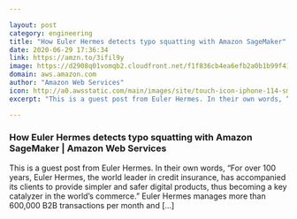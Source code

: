 ```yaml
---

layout: post
category: engineering
title: "How Euler Hermes detects typo squatting with Amazon SageMaker"
date: 2020-06-29 17:36:34
link: https://amzn.to/3ifil9y
image: https://d2908q01vomqb2.cloudfront.net/f1f836cb4ea6efb2a0b1b99f41ad8b103eff4b59/2020/06/25/euler-hermes-2.png
domain: aws.amazon.com
author: "Amazon Web Services"
icon: http://a0.awsstatic.com/main/images/site/touch-icon-iphone-114-smile.png
excerpt: "This is a guest post from Euler Hermes. In their own words, “For over 100 years, Euler Hermes, the world leader in credit insurance, has accompanied its clients to provide simpler and safer digital products, thus becoming a key catalyzer in the world’s commerce.” Euler Hermes manages more than 600,000 B2B transactions per month and […]"

---
```


### How Euler Hermes detects typo squatting with Amazon SageMaker | Amazon Web Services

This is a guest post from Euler Hermes. In their own words, “For over 100 years, Euler Hermes, the world leader in credit insurance, has accompanied its clients to provide simpler and safer digital products, thus becoming a key catalyzer in the world’s commerce.” Euler Hermes manages more than 600,000 B2B transactions per month and […]